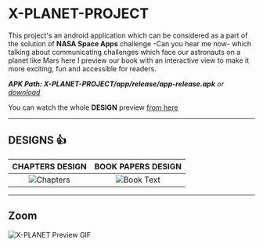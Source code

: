 # X-PLANET-PROJECT
This project's an android application which can be considered as a part of the solution of **NASA Space Apps** challenge -Can you hear me now- which talking about communicating challenges which face our astronauts on a planet like Mars here I preview our book with an interactive view to make it more exciting, fun and accessible for readers.

***APK Path: X-PLANET-PROJECT/app/release/app-release.apk*** *or [download](https://drive.google.com/file/d/1lnI0zkpVI-wV_kIgFThJfWS2EfcyOsNd/view?usp=sharing)*

You can watch the whole **DESIGN** preview [from here](https://drive.google.com/file/d/1z6pzZNh7Me_xYI0isWNdI_NJref8pFpK/view?usp=sharing)

------
## DESIGNS :+1:

 **CHAPTERS DESIGN**            |   **BOOK PAPERS DESIGN**
:-------------------------:|:-------------------------:
![Chapters](https://user-images.githubusercontent.com/31800978/95002410-ea2d2e80-05d3-11eb-92f0-1c2f84db8400.gif)|  ![Book Text](https://user-images.githubusercontent.com/31800978/95002424-1d6fbd80-05d4-11eb-9ad4-114d422742fd.gif) 
------

## Zoom
![X-PLANET Preview GIF](https://user-images.githubusercontent.com/31800978/95002057-4a21d600-05d0-11eb-998a-a851b66c78bf.gif)
